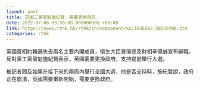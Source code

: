 ```yaml
---
layout: post
title: 英國工黨黨魁施紀賢：需要更換政府
date: 2022-07-06 03:50:08.000000000 +08:00
link: https://news.rthk.hk/rthk/ch/component/k2/1656362-20220706.htm
categories: rthk
---
```


英國首相約翰遜失去兩名主要內閣成員，衛生大臣賈偉德及財相辛偉誠宣布辭職。反對黨工黨黨魁施紀賢表示，英國需要更換政府，支持提前舉行大選。

被記者問及如果在接下來的兩周內舉行全國大選，他是否支持時，施紀賢說，政府正在崩潰，英國需要重新開始，需要更換政府。
